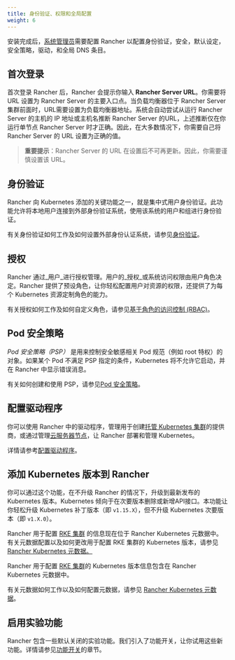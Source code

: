 ```yaml
---
title: 身份验证、权限和全局配置
weight: 6
---
```


安装完成后，[系统管理员]({{<baseurl>}}/rancher/v2.6/en/admin-settings/rbac/global-permissions/)需要配置 Rancher 以配置身份验证，安全，默认设定，安全策略，驱动，和全局 DNS 条目。

## 首次登录

首次登录 Rancher 后，Rancher 会提示你输入 **Rancher Server URL**。你需要将 URL 设置为 Rancher Server 的主要入口点。当负载均衡器位于 Rancher Server 集群前面时，URL需要设置为负载均衡器地址。系统会自动尝试从运行 Rancher Server 的主机的 IP 地址或主机名推断 Rancher Server 的URL，上述推断仅在你运行单节点 Rancher Server 时才正确。因此，在大多数情况下，你需要自己将 Rancher Server 的 URL 设置为正确的值。

> **重要提示**：Rancher Server 的 URL 在设置后不可再更新。因此，你需要谨慎设置该 URL。

## 身份验证

Rancher 向 Kubernetes 添加的关键功能之一，就是集中式用户身份验证。此功能允许将本地用户连接到外部身份验证系统，使用该系统的用户和组进行身份验证。

有关身份验证如何工作及如何设置外部身份认证系统，请参见[身份验证]({{<baseurl>}}/rancher/v2.6/en/admin-settings/authentication/)。

## 授权

Rancher 通过_用户_进行授权管理。用户的_授权_或系统访问权限由用户角色决定。Rancher 提供了预设角色，让你轻松配置用户对资源的权限，还提供了为每个 Kubernetes 资源定制角色的能力。

有关授权如何工作及如何自定义角色，请参见[基于角色的访问控制 (RBAC)]({{<baseurl>}}/rancher/v2.6/en/admin-settings/rbac/)。

## Pod 安全策略

 _Pod 安全策略（PSP）_ 是用来控制安全敏感相关 Pod 规范（例如 root 特权）的对象。如果某个 Pod 不满足 PSP 指定的条件，Kubernetes 将不允许它启动，并在 Rancher 中显示错误消息。

有关如何创建和使用 PSP，请参见[Pod 安全策略]({{<baseurl>}}/rancher/v2.6/en/admin-settings/pod-security-policies/)。

## 配置驱动程序

你可以使用 Rancher 中的驱动程序，管理用于创建[托管 Kubernetes 集群]({{<baseurl>}}/rancher/v2.6/en/cluster-provisioning/hosted-kubernetes-clusters/)的提供商，或通过管理[云服务器节点]({{<baseurl>}}/rancher/v2.6/en/cluster-provisioning/rke-clusters/node-pools/)，让 Rancher 部署和管理 Kubernetes。

详情请参考[配置驱动程序]({{<baseurl>}}/rancher/v2.6/en/admin-settings/drivers/)。

## 添加 Kubernetes 版本到 Rancher

你可以通过这个功能，在不升级 Rancher 的情况下，升级到最新发布的 Kubernetes 版本。Kubernetes 倾向于在次要版本删除或新增API接口。本功能让你轻松升级 Kubernetes 补丁版本（即 `v1.15.X`），但不升级 Kubernetes 次要版本（即 `v1.X.0`）。

Rancher 用于配置 [RKE 集群]({{<baseurl>}}/rancher/v2.6/en/cluster-provisioning/rke-clusters/) 的信息现在位于 Rancher Kubernetes 元数据中。有关元数据配置以及如何更改用于配置 RKE 集群的 Kubernetes 版本，请参见 [Rancher Kubernetes 元数据。]({{<baseurl>}}/rancher/v2.6/en/admin-settings/k8s-metadata/)

Rancher 用于配置 [RKE 集群]({{<baseurl>}}/rancher/v2.6/en/cluster-provisioning/rke-clusters/)的 Kubernetes 版本信息包含在 Rancher Kubernetes 元数据中。

有关元数据如何工作以及如何配置元数据，请参见 [Rancher Kubernetes 元数据]({{<baseurl>}}/rancher/v2.6/en/admin-settings/k8s-metadata/)。

## 启用实验功能

Rancher 包含一些默认关闭的实验功能。我们引入了功能开关，让你试用这些新功能。详情请参见[功能开关]({{<baseurl>}}/rancher/v2.6/en/installation/resources/feature-flags/)的章节。
